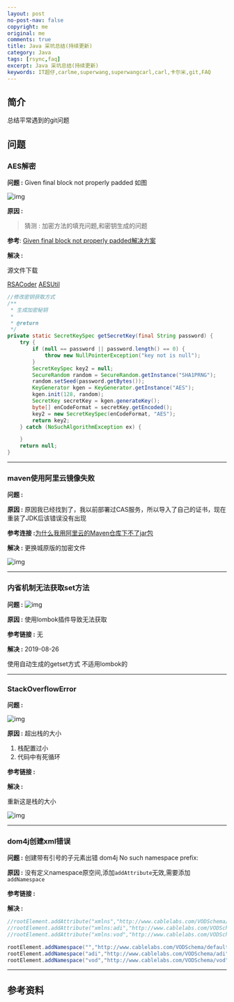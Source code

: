 ```yaml
---
layout: post
no-post-nav: false 
copyright: me
original: me
comments: true
title: Java 采坑总结(持续更新)
category: Java
tags: [rsync,faq]
excerpt: Java 采坑总结(持续更新)
keywords: IT超仔,carlme,superwang,superwangcarl,carl,卡尔米,git,FAQ
---
```


## 简介

总结平常遇到的git问题

## 问题

### AES解密 

**问题 :**  Given final block not properly padded 如图

![img]({{site.cdn}}assets/images/blog/2019/20190508165230.png)

**原因 :** 

> 猜测 : 加密方法的填充问题,和密钥生成的问题

**参考**: [Given final block not properly padded解决方案](http://www.cnblogs.com/zempty/p/4318902.html)

**解决 :** 

源文件下载

[RSACoder]({{site.cdn}}assets/download/java/RSACoder.java)
[AESUtil]({{site.cdn}}assets/download/java/AESUtil.java)

```java
//修改密钥获取方式
/**
 * 生成加密秘钥
 *
 * @return
 */
private static SecretKeySpec getSecretKey(final String password) {
	try {
		if (null == password || password.length() == 0) {
			throw new NullPointerException("key not is null");
		}
		SecretKeySpec key2 = null;
		SecureRandom random = SecureRandom.getInstance("SHA1PRNG");
		random.setSeed(password.getBytes());
		KeyGenerator kgen = KeyGenerator.getInstance("AES");
		kgen.init(128, random);
		SecretKey secretKey = kgen.generateKey();
		byte[] enCodeFormat = secretKey.getEncoded();
		key2 = new SecretKeySpec(enCodeFormat, "AES");
		return key2;
	} catch (NoSuchAlgorithmException ex) {

	}
	return null;
}
```

***

### maven使用阿里云镜像失败

**问题 :** 

**原因 :** 原因我已经找到了，我以前部署过CAS服务，所以导入了自己的证书，现在重装了JDK后该错误没有出现

**参考连接 :**[为什么我用阿里云的Maven仓库下不了jar包](https://www.oschina.net/question/2427367_2305670)

**解决 :** 更换城原版的加密文件

 ![img]({{site.cdn}}assets/images/blog/2019/20190511100511.png)

***

### 内省机制无法获取set方法

**问题 :** ![img]({{site.cdn}}assets/images/blog/2019/20190826111933.png)

**原因 :** 使用lombok插件导致无法获取

**参考链接 :** 无

**解决 :**  2019-08-26

使用自动生成的getset方式 不适用lombok的

***

### StackOverflowError

**问题 :** 

![img]({{site.cdn}}assets/images/blog/2019/20190911173007.jpg)

**原因 :** 超出栈的大小

1. 栈配置过小
2. 代码中有死循环

**参考链接 :** 

**解决 :**  

重新这是栈的大小

![img]({{site.cdn}}assets/images/blog/2019/20190911173138.jpg)

***

### dom4j创建xml错误

**问题 :** 创建带有引号的子元素出错 dom4j No such namespace prefix:

**原因 :**  没有定义namespace原空间,添加`addAttribute`无效,需要添加`addNamespace`

**参考链接 :** 

**解决 :** 

```java
//rootElement.addAttribute("xmlns","http://www.cablelabs.com/VODSchema/default");
//rootElement.addAttribute("xmlns:adi","http://www.cablelabs.com/VODSchema/adi");
//rootElement.addAttribute("xmlns:vod","http://www.cablelabs.com/VODSchema/vod");

rootElement.addNamespace("","http://www.cablelabs.com/VODSchema/default");
rootElement.addNamespace("adi","http://www.cablelabs.com/VODSchema/adi");
rootElement.addNamespace("vod","http://www.cablelabs.com/VODSchema/vod");
```

***



## 参考资料
